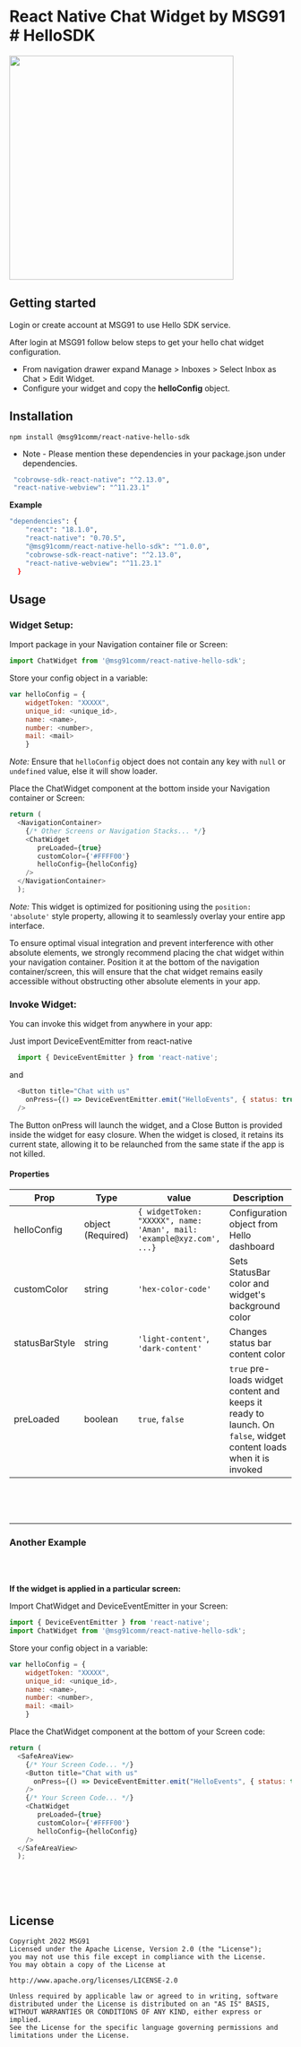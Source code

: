 # React Native Chat Widget by MSG91 # HelloSDK

<img src="https://user-images.githubusercontent.com/60983778/207020610-9eb32587-7878-4604-bdaf-88ec87f634f8.jpg" height="400">

## Getting started

Login or create account at MSG91 to use Hello SDK service.

After login at MSG91 follow below steps to get your hello chat widget configuration.
* From navigation drawer expand Manage > Inboxes > Select Inbox as Chat > Edit Widget.
* Configure your widget and copy the **helloConfig** object.

## Installation

```shell 
npm install @msg91comm/react-native-hello-sdk
```

* Note - Please mention these dependencies in your package.json under dependencies.
```sh 
 "cobrowse-sdk-react-native": "^2.13.0",
 "react-native-webview": "^11.23.1"
```
**Example** 
```sh
"dependencies": {
    "react": "18.1.0",
    "react-native": "0.70.5",
    "@msg91comm/react-native-hello-sdk": "^1.0.0",
    "cobrowse-sdk-react-native": "^2.13.0",
    "react-native-webview": "^11.23.1"
  }
```

## Usage

### Widget Setup:
Import package in your Navigation container file or Screen:

```javascript
import ChatWidget from '@msg91comm/react-native-hello-sdk';
```

Store your config object in a variable:

```javascript  
var helloConfig = {
    widgetToken: "XXXXX",
    unique_id: <unique_id>, 
    name: <name>,  
    number: <number>,
    mail: <mail>
    }
```
_Note:_ Ensure that `helloConfig` object does not contain any key with `null` or `undefined` value, else it will show loader.

Place the ChatWidget component at the bottom inside your Navigation container or Screen:
```javascript
return (
  <NavigationContainer>
    {/* Other Screens or Navigation Stacks... */}
    <ChatWidget
       preLoaded={true}
       customColor={'#FFFF00'}
       helloConfig={helloConfig}
    />
  </NavigationContainer>
  );
```
*Note:* This widget is optimized for positioning using the `position: 'absolute'` style property, allowing it to seamlessly overlay your entire app interface.

To ensure optimal visual integration and prevent interference with other absolute elements, we strongly recommend placing the chat widget within your navigation container. Position it at the bottom of the navigation container/screen, this will ensure that the chat widget remains easily accessible without obstructing other absolute elements in your app.

### Invoke Widget:
You can invoke this widget from anywhere in your app: 

Just import DeviceEventEmitter from react-native
```javascript
  import { DeviceEventEmitter } from 'react-native';
```
and
```javascript
  <Button title="Chat with us"
    onPress={() => DeviceEventEmitter.emit("HelloEvents", { status: true })}
  />
```
The Button onPress will launch the widget, and a Close Button is provided inside the widget for easy closure. When the widget is closed, it retains its current state, allowing it to be relaunched from the same state if the app is not killed.


#### Properties

| Prop                         | Type              | value   | Description                                                           |
| ---------------------------- | ----------------- | ------- | --------------------------------------------------------------------- |
| helloConfig                  | object (Required) | `{ widgetToken: "XXXXX", name: 'Aman', mail: 'example@xyz.com', ...}` | Configuration object from Hello dashboard |
| customColor                  | string            | `'hex-color-code'`    | Sets StatusBar color and widget's background color        |
| statusBarStyle               | string            | `'light-content'`, `'dark-content'` | Changes status bar content color              |
| preLoaded                    | boolean           | `true`, `false`    | `true` pre-loads widget content and keeps it ready to launch. On `false`, widget content loads when it is invoked  |

<br>
<br>
<br>

---

### Another Example
<br>
<br>

**If the widget is applied in a particular screen:**

Import ChatWidget and DeviceEventEmitter in your Screen:

```javascript
import { DeviceEventEmitter } from 'react-native';
import ChatWidget from '@msg91comm/react-native-hello-sdk';
```

Store your config object in a variable:

```javascript  
var helloConfig = {
    widgetToken: "XXXXX",
    unique_id: <unique_id>, 
    name: <name>,  
    number: <number>,
    mail: <mail>
    }
```

Place the ChatWidget component at the bottom of your Screen code:
```javascript
return (
  <SafeAreaView>
    {/* Your Screen Code... */}
    <Button title="Chat with us"
      onPress={() => DeviceEventEmitter.emit("HelloEvents", { status: true })}
    />
    {/* Your Screen Code... */}
    <ChatWidget
       preLoaded={true} 
       customColor={'#FFFF00'}
       helloConfig={helloConfig}
    />
  </SafeAreaView>
  );
```
<br>
<br>
<br>
 

## License

```
Copyright 2022 MSG91
Licensed under the Apache License, Version 2.0 (the "License");
you may not use this file except in compliance with the License.
You may obtain a copy of the License at

http://www.apache.org/licenses/LICENSE-2.0

Unless required by applicable law or agreed to in writing, software
distributed under the License is distributed on an "AS IS" BASIS,
WITHOUT WARRANTIES OR CONDITIONS OF ANY KIND, either express or implied.
See the License for the specific language governing permissions and
limitations under the License.
```
